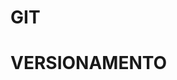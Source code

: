  <HTML>
<HEAD><TITLE>ATIVIDADE DE VERSIONAMENTO</TITLE></HEAD>
<BODY>
   <H1> GIT </H1>
   <H1> VERSIONAMENTO </H1>
</BODY>
</HTML>
